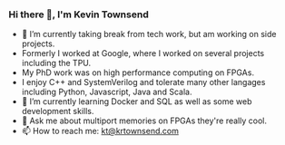 ### Hi there 👋, I'm Kevin Townsend

- 🔭 I’m currently taking break from tech work, but am working on side projects.
- Formerly I worked at Google, where I worked on several projects including the TPU.
- My PhD work was on high performance computing on FPGAs.
- I enjoy C++ and SystemVerilog and tolerate many other langages including Python, Javascript, Java and Scala.
- 🌱 I’m currently learning Docker and SQL as well as some web development skills.
- 💬 Ask me about multiport memories on FPGAs they're really cool.
- 📫 How to reach me: kt@krtownsend.com
